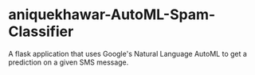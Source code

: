 # aniquekhawar-AutoML-Spam-Classifier
A flask application that uses Google's Natural Language AutoML to get a prediction on a given SMS message.
